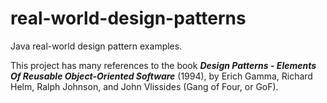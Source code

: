 # real-world-design-patterns

Java real-world design pattern examples.

This project has many references to the book **_Design Patterns - Elements Of Reusable Object-Oriented Software_** (1994), by Erich Gamma, Richard Helm, Ralph Johnson, and John Vlissides (Gang of Four, or GoF).
